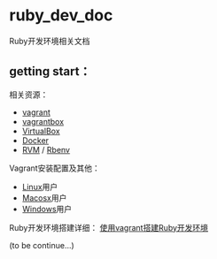 ruby_dev_doc
============

Ruby开发环境相关文档

getting start：
------------

相关资源：
* [vagrant](http://www.vagrantup.com/)
* [vagrantbox](http://www.vagrantbox.es/)
* [VirtualBox](https://www.virtualbox.org/wiki/Downloads)
* [Docker](http://docker.io/)
* [RVM](http://rvm.io/) / [Rbenv](http://rbenv.org/)

Vagrant安装配置及其他：
* [Linux](/linux)用户
* [Macosx](/macosx)用户
* [Windows](/windows)用户

Ruby开发环境搭建详细：
  [使用vagrant搭建Ruby开发环境](/vagrant)

(to be continue...)
